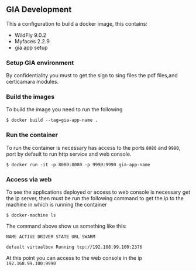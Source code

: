 ## GIA Development

This a configuration to build a docker image, this contains:

  - WildFly 9.0.2
  - Myfaces 2.2.9
  - gia app setup

### Setup GIA environment

By confidentiality you must to get the sign to sing files the pdf files,and certicamara modules.


### Build the images


 To build the image  you need to run the following

 `$ docker build --tag=gia-app-name .`

 ### Run the container

 To run the container is necessary  has access to the ports `8080` and `9990`, port by default to run http service and web console.

 `$ docker run -it -p 8080:8080 -p 9990:9990 gia-app-name`


### Access via web


 To see the applications deployed or access to web console is necessary get the ip server, then must be run the following command to get the ip to the machine in which is running the container

 `$ docker-machine ls`

 The command above show us something like this:

 `NAME ACTIVE DRIVER STATE URL SWARM`

`default virtualbox Running tcp://192.168.99.100:2376`

At this point you can access to the web console in the ip `192.168.99.100:9990`
